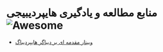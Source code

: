 # منابع مطالعه و یادگیری هایپردیبیجی ![Awesome](https://cdn.rawgit.com/sindresorhus/awesome/d7305f38d29fed78fa85652e3a63e154dd8e8829/media/badge.svg)

- [وبینار مقدمه ای بر دیباگر هایپردیباگ](https://www.youtube.com/watch?v=EK5WwWb5WNA)
